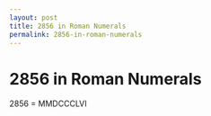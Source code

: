 ```yaml
---
layout: post
title: 2856 in Roman Numerals
permalink: 2856-in-roman-numerals
---
```


# 2856 in Roman Numerals

2856 = MMDCCCLVI
